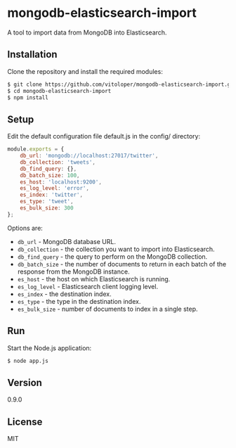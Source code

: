 # mongodb-elasticsearch-import

A tool to import data from MongoDB into Elasticsearch.

## Installation

Clone the repository and install the required modules:

```sh
$ git clone https://github.com/vitoloper/mongodb-elasticsearch-import.git mongodb-elasticsearch-import
$ cd mongodb-elasticsearch-import
$ npm install
```

## Setup

Edit the default configuration file default.js in the config/ directory:

```javascript
module.exports = {
    db_url: 'mongodb://localhost:27017/twitter',
    db_collection: 'tweets',
    db_find_query: {},
    db_batch_size: 100,
    es_host: 'localhost:9200',
    es_log_level: 'error',
    es_index: 'twitter',
    es_type: 'tweet',
    es_bulk_size: 300
};
```

Options are:

* `db_url` - MongoDB database URL.
* `db_collection` - the collection you want to import into Elasticsearch.
* `db_find_query` - the query to perform on the MongoDB collection.
* `db_batch_size` - the number of documents to return in each batch of the response from the MongoDB instance.
* `es_host` - the host on which Elasticsearch is running.
* `es_log_level` - Elasticsearch client logging level.
* `es_index` - the destination index.
* `es_type` - the type in the destination index.
* `es_bulk_size` - number of documents to index in a single step.


## Run

Start the Node.js application:

```sh
$ node app.js
```

## Version
0.9.0

License
----

MIT

